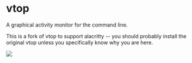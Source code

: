 vtop
=========

A graphical activity monitor for the command line.

This is a fork of vtop to support alacritty -- you should probably install the original vtop unless you specifically know why you are here.


![](https://raw.githubusercontent.com/MrRio/vtop/master/docs/example.gif)

